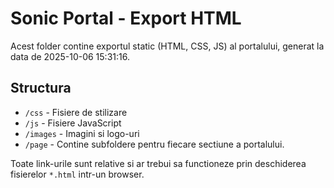 # Sonic Portal - Export HTML

Acest folder contine exportul static (HTML, CSS, JS) al portalului, generat la data de 2025-10-06 15:31:16.

## Structura

- `/css` - Fisiere de stilizare
- `/js` - Fisiere JavaScript
- `/images` - Imagini si logo-uri
- `/page` - Contine subfoldere pentru fiecare sectiune a portalului.

Toate link-urile sunt relative si ar trebui sa functioneze prin deschiderea fisierelor `*.html` intr-un browser.